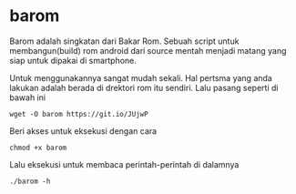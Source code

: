 # barom

Barom adalah singkatan dari Bakar Rom. Sebuah script untuk membangun(build) rom android dari source mentah menjadi matang yang siap untuk dipakai di smartphone.

Untuk menggunakannya sangat mudah sekali. Hal pertsma yang anda lakukan adalah berada di drektori rom itu sendiri. Lalu pasang seperti di bawah ini

```
wget -O barom https://git.io/JUjwP
```
Beri akses untuk eksekusi dengan cara
```
chmod +x barom
```
Lalu eksekusi untuk membaca perintah-perintah di dalamnya
```
./barom -h
```
